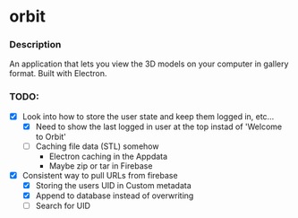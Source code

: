 # orbit

### Description 
An application that lets you view the 3D models on your computer in gallery format. Built with Electron.


### TODO: 
- [x] Look into how to store the user state and keep them logged in, etc...
  - [x] Need to show the last logged in user at the top instad of 'Welcome to Orbit'
  - [ ] Caching file data (STL) somehow
      - Electron caching in the Appdata
      - Maybe zip or tar in Firebase
      
- [x] Consistent way to pull URLs from firebase
  - [x] Storing the users UID in Custom metadata
  - [x] Append to database instead of overwriting
  - [ ] Search for UID 
